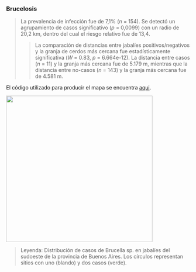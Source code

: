 ### Brucelosis 

> La prevalencia de infección fue de 7,1% (*n* = 154). Se detectó un agrupamiento de casos significativo (*p* = 0,0099) con un radio de 20,2 km, dentro del cual el riesgo relativo fue de 13,4.  
>> La comparación de distancias entre jabalíes positivos/negativos y la granja de cerdos más cercana fue estadísticamente significativa (*W* = 0.83, *p* = 6.664e-12). La distancia entre casos (*n* = 11) y la granja más cercana fue de 5.179 m, mientras que la distancia entre no-casos (*n* = 143) y la granja más cercana fue de 4.581 m.  

El código utilizado para producir el mapa se encuentra [aqui](./Brucella.R).

<img src="https://user-images.githubusercontent.com/20196847/92311427-45e0a980-ef8d-11ea-886a-12a62ec03d5b.jpg" width="400" img align="center">

> Leyenda: Distribución de casos de Brucella sp. en jabalíes del sudoeste de la provincia de Buenos Aires. Los círculos representan sitios con uno (blando) y dos casos (verde).